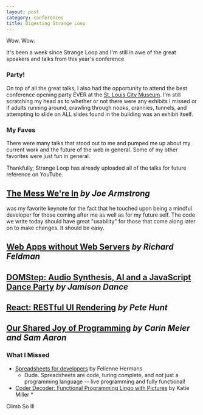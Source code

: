 ```yaml
---
layout: post
category: conferences
title: Digesting Strange Loop
---
```

Wow. Wow.

It's been a week since Strange Loop and I'm still in awe of the
great speakers and talks from this year's conference.

### Party!
On top of all the great talks, I also had the opportunity to attend the best conference 
opening party EVER at the [St. Louis City Museum](http://www.citymuseum.org/). 
I'm still scratching my head as to whether or not there were any exhibits I missed 
or if adults running around, crawling through nooks, crannies, tunnels, and attempting 
to slide on ALL slides found in the building was an exhibit itself.

### My Faves

There were many talks that stood out to me and pumped me up about my current work and
the future of the web in general. Some of my other favorites were just fun in general.

Thankfully, Strange Loop has already uploaded all of the talks for future reference on YouTube.


## [The Mess We're In](https://www.youtube.com/watch?v=lKXe3HUG2l4) _by Joe Armstrong_
was my favorite keynote for the fact that he touched upon being a mindful
developer for those coming after me as well as for my future self. The code we write today should
have great "usability" for those that come along later on to make changes. It should be easy.

## [Web Apps without Web Servers](https://www.youtube.com/watch?v=WqV5kqaFRDU) _by Richard Feldman_

## [DOMStep: Audio Synthesis, AI and a JavaScript Dance Party](https://www.youtube.com/watch?v=QAwbjMdXj-Y) _by Jamison Dance_

## [React: RESTful UI Rendering](https://www.youtube.com/watch?v=IVvHPPcl2TM) _by Pete Hunt_

## [Our Shared Joy of Programming](https://www.youtube.com/watch?v=3_zW63dcZB0) _by Carin Meier and Sam Aaron_

### What I Missed

* [Spreadsheets for developers](https://www.youtube.com/watch?v=0CKru5d4GPk) by Felienne Hermans
    * Dude. Spreadsheets are code, turing complete, and not just a programming language -- live programming and fully functional!
* [Coder Decoder: Functional Programming Lingo with Pictures](https://www.youtube.com/watch?v=uwrCQmpZ8Ts) by Katie Miller
    *


Climb So Ill
